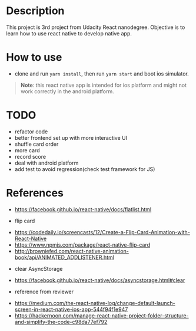 # Description
This project is 3rd project from Udacity React nanodegree.
Objective is to learn how to use react native to develop native app.

# How to use
* clone and run `yarn install`, then run `yarn start` and boot ios simulator.
> **Note**: this react native app is intended for ios platform and might not work correctly in the android platform.

# TODO
+ refactor code
+ better frontend set up with more interactive UI
+ shuffle card order
+ more card
+ record score
+ deal with android platform
+ add test to avoid regression(check test framework for JS)

# References
+ https://facebook.github.io/react-native/docs/flatlist.html
* flip card
+ https://codedaily.io/screencasts/12/Create-a-Flip-Card-Animation-with-React-Native
+ https://www.npmjs.com/package/react-native-flip-card
+ http://browniefed.com/react-native-animation-book/api/ANIMATED_ADDLISTENER.html
* clear AsyncStorage
+ https://facebook.github.io/react-native/docs/asyncstorage.html#clear
* reference from reviewer
+ https://medium.com/the-react-native-log/change-default-launch-screen-in-react-native-ios-app-544f94f1e947
+ https://hackernoon.com/manage-react-native-project-folder-structure-and-simplify-the-code-c98da77ef792
